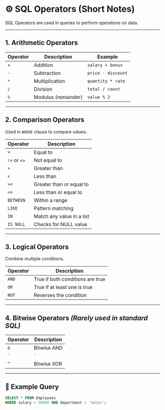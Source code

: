 # ⚙️ SQL Operators (Short Notes)

SQL Operators are used in queries to perform operations on data.

---

## 1. **Arithmetic Operators**

| Operator | Description         | Example         |
|----------|---------------------|-----------------|
| `+`      | Addition             | `salary + bonus` |
| `-`      | Subtraction          | `price - discount` |
| `*`      | Multiplication       | `quantity * rate` |
| `/`      | Division             | `total / count` |
| `%`      | Modulus (remainder)  | `value % 2`     |

---

## 2. **Comparison Operators**

Used in `WHERE` clause to compare values.

| Operator | Description               |
|----------|---------------------------|
| `=`      | Equal to                  |
| `!=` or `<>` | Not equal to           |
| `>`      | Greater than              |
| `<`      | Less than                 |
| `>=`     | Greater than or equal to  |
| `<=`     | Less than or equal to     |
| `BETWEEN`| Within a range            |
| `LIKE`   | Pattern matching          |
| `IN`     | Match any value in a list |
| `IS NULL`| Checks for NULL value     |

---

## 3. **Logical Operators**

Combine multiple conditions.

| Operator | Description                    |
|----------|--------------------------------|
| `AND`    | True if both conditions are true |
| `OR`     | True if at least one is true    |
| `NOT`    | Reverses the condition          |

---

## 4. **Bitwise Operators** *(Rarely used in standard SQL)*

| Operator | Description           |
|----------|-----------------------|
| `&`      | Bitwise AND           |
| `|`      | Bitwise OR            |
| `^`      | Bitwise XOR           |

---

## 🧪 Example Query

```sql
SELECT * FROM Employees
WHERE salary > 50000 AND department = 'Sales';
